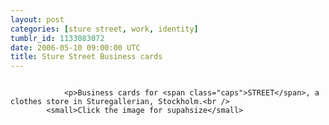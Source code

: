 ```yaml
---
layout: post
categories: [sture street, work, identity]
tumblr_id: 1133083072  
date: 2006-05-10 09:00:00 UTC
title: Sture Street Business cards
---
```


<a href="/resources/old/street_visitkort_big.jpg"><img src="/resources/old/street_visitkort.jpg" alt="" /></a></p>


				<p>Business cards for <span class="caps">STREET</span>, a clothes store in Sturegallerian, Stockholm.<br />
			<small>Click the image for supahsize</small>
